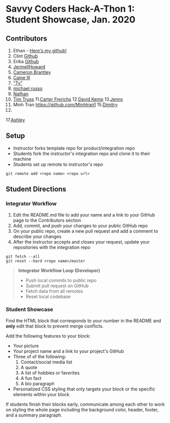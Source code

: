 # Savvy Coders Hack-A-Thon 1: Student Showcase, Jan. 2020

## Contributors
1. Ethan - [Here's my github!](https://github.com/Ezmapel)
2. Clint [Github](https://github.com/ki2clint)
3. Erika  [Github](https://github.com/erpflueger29)
4. <a href = https://github.com/jhoward21>JermellHoward</a>
5. <a href = https://github.com/cbrantley4>Cameron Brantley</a>
6. <a href=https://github.com/acaine03>Caine III</a>
7. <a href="https://github.com/Tylerdurden01">"Ty"</a>
8. [michael russo](https://github.com/mdr4118)
9. [Nathan](https://github.com/TNathanSampson)
10. [Tim Truss](https://github.com/TimTruss)
11.[Carter Frerichs](https://github.com/carterFrerichs)
12.[David Kemp](https://github.com/davkem43/DavidKemp)
13.[Jenny](https://github.com/Jmm11297)
14. Minh Tran https://github.com/Minhtran1
15.[Dimitry](https://github.com/XnightcrawlerX)
16.
17.[Ashley](https://github.com/tigerlily187)

## Setup
* Instructor forks template repo for product/integration repo
* Students fork the instructor's integration repo and clone it to their machine
* Students set up remote to instructor's repo
```
git remote add <repo name> <repo url>
```

## Student Directions
### Integrator Workflow
1. Edit the README.md file to add your name and a link to your GitHub page to the Contributors section
2. Add, commit, and push your changes to your public GitHub repo
3. On your public repo, create a new pull request and add a comment to describe your changes
4. After the instructor accepts and closes your request, update your repositories with the integration repo
```
git fetch --all
git reset --hard <repo name>/master
```
> **Integrator Workflow Loop (Developer)**
> * Push local commits to public repo
> * Submit pull request on GitHub
> * Fetch data from all remotes
> * Reset local codebase

### Student Showcase
Find the HTML block that corresponds to your number in the README and **only** edit that block to prevent merge conflicts.

Add the following features to your block:
* Your picture
* Your project name and a link to your project's GitHub
* Three of of the following:
  1. Contact/social media list
  2. A quote
  3. A list of hobbies or favorites
  4. A fun fact
  5. A bio paragraph
* Personalized CSS styling that only targets your block or the specific elements within your block

If students finish their blocks early, communicate among each other to work on styling the whole page including the background color, header, footer, and a summary paragraph.
